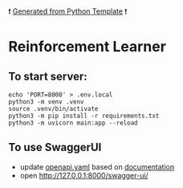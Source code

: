:heavy_exclamation_mark: [Generated from Python Template](https://github.com/KamilMatejuk/BlackSwanPythonTemplate) :heavy_exclamation_mark:

# Reinforcement Learner

## To start server:
```
echo 'PORT=8000' > .env.local
python3 -m venv .venv
source .venv/bin/activate
python3 -m pip install -r requirements.txt
python3 -m uvicorn main:app --reload
```

## To use SwaggerUI
* update [openapi.yaml](openapi.yaml) based on [documentation](https://swagger.io/specification/)
* open http://127.0.0.1:8000/swagger-ui/
